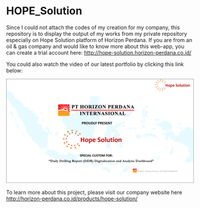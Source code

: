 # HOPE_Solution
Since I could not attach the codes of my creation for my company, this repository is to display the output of my works from my private repository especially on Hope Solution platform of Horizon Perdana. If you are from an oil & gas company and would like to know more about this web-app, you can create a trial account here: http://hope-solution.horizon-perdana.co.id/

You could also watch the video of our latest portfolio by clicking this link below:

[![Watch the video](https://github.com/panjoel4/Python_for_Geoscientist-Pycon2020/blob/main/Images/thumbnail.PNG)](https://www.youtube.com/watch?v=UQr0DEzQQyw)

To learn more about this project, please visit our company website here http://horizon-perdana.co.id/products/hope-solution/
